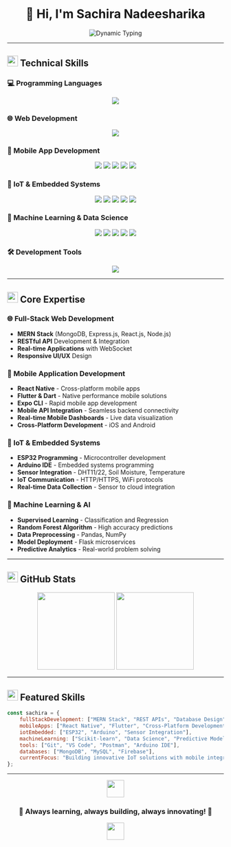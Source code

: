 # <div align="center">👋 Hi, I'm Sachira Nadeesharika</div>

<div align="center">
  <img src="https://readme-typing-svg.herokuapp.com?font=Orbitron&size=28&duration=3000&pause=1000&color=00D4FF&center=true&vCenter=true&multiline=true&width=800&height=200&lines=🚀+Full-Stack+Developer;📱+Mobile+App+Developer;🤖+IoT+%26+Embedded+Systems;🧠+Machine+Learning+Engineer" alt="Dynamic Typing" />
</div>

---

## <img src="https://user-images.githubusercontent.com/74038190/212257467-871d32b7-e401-42e8-a166-fcfd7baa4c6b.gif" width="25"> Technical Skills

### 💻 Programming Languages
<div align="center">
  <img src="https://skillicons.dev/icons?i=js,python,java,cpp,c,php,html,css&theme=dark" />
</div>

### 🌐 Web Development
<div align="center">
  <img src="https://skillicons.dev/icons?i=react,nodejs,express,mongodb,mysql,tailwind,bootstrap&theme=dark" />
</div>

### 📱 Mobile App Development
<div align="center">
  <img src="https://img.shields.io/badge/React_Native-20232A?style=for-the-badge&logo=react&logoColor=61DAFB"/>
  <img src="https://img.shields.io/badge/Flutter-02569B?style=for-the-badge&logo=flutter&logoColor=white"/>
  <img src="https://img.shields.io/badge/Expo-000020?style=for-the-badge&logo=expo&logoColor=white"/>
  <img src="https://img.shields.io/badge/Android_Studio-3DDC84?style=for-the-badge&logo=android-studio&logoColor=white"/>
  <img src="https://img.shields.io/badge/Cross_Platform-4CAF50?style=for-the-badge&logoColor=white"/>
</div>

### 🤖 IoT & Embedded Systems
<div align="center">
  <img src="https://img.shields.io/badge/ESP32-E7352C?style=for-the-badge&logo=espressif&logoColor=white"/>
  <img src="https://img.shields.io/badge/Arduino-00979D?style=for-the-badge&logo=Arduino&logoColor=white"/>
  <img src="https://img.shields.io/badge/Raspberry%20Pi-A22846?style=for-the-badge&logo=Raspberry%20Pi&logoColor=white"/>
  <img src="https://img.shields.io/badge/IoT_Sensors-FF6B6B?style=for-the-badge&logo=internetofthings&logoColor=white"/>
  <img src="https://img.shields.io/badge/DHT11%2F22-4CAF50?style=for-the-badge&logoColor=white"/>
</div>

### 🧠 Machine Learning & Data Science
<div align="center">
  <img src="https://img.shields.io/badge/scikit--learn-F7931E?style=for-the-badge&logo=scikit-learn&logoColor=white"/>
  <img src="https://img.shields.io/badge/Pandas-150458?style=for-the-badge&logo=pandas&logoColor=white"/>
  <img src="https://img.shields.io/badge/NumPy-013243?style=for-the-badge&logo=numpy&logoColor=white"/>
  <img src="https://img.shields.io/badge/Flask-000000?style=for-the-badge&logo=flask&logoColor=white"/>
  <img src="https://img.shields.io/badge/Random_Forest-2E8B57?style=for-the-badge&logoColor=white"/>
</div>

### 🛠️ Development Tools
<div align="center">
  <img src="https://skillicons.dev/icons?i=git,github,vscode,postman,figma,docker&theme=dark" />
</div>

---

## <img src="https://user-images.githubusercontent.com/74038190/212284158-e840e285-664b-44d7-b79b-e264b5e54825.gif" width="25"> Core Expertise

### 🌐 Full-Stack Web Development
- **MERN Stack** (MongoDB, Express.js, React.js, Node.js)
- **RESTful API** Development & Integration
- **Real-time Applications** with WebSocket
- **Responsive UI/UX** Design

### 📱 Mobile Application Development
- **React Native** - Cross-platform mobile apps
- **Flutter & Dart** - Native performance mobile solutions
- **Expo CLI** - Rapid mobile app development
- **Mobile API Integration** - Seamless backend connectivity
- **Real-time Mobile Dashboards** - Live data visualization
- **Cross-Platform Development** - iOS and Android

### 🤖 IoT & Embedded Systems
- **ESP32 Programming** - Microcontroller development
- **Arduino IDE** - Embedded systems programming
- **Sensor Integration** - DHT11/22, Soil Moisture, Temperature
- **IoT Communication** - HTTP/HTTPS, WiFi protocols
- **Real-time Data Collection** - Sensor to cloud integration

### 🧠 Machine Learning & AI
- **Supervised Learning** - Classification and Regression
- **Random Forest Algorithm** - High accuracy predictions
- **Data Preprocessing** - Pandas, NumPy
- **Model Deployment** - Flask microservices
- **Predictive Analytics** - Real-world problem solving

---

## <img src="https://user-images.githubusercontent.com/74038190/212284100-561aa473-3905-4a80-b561-0d28506553ee.gif" width="25"> GitHub Stats

<div align="center">
  <img height="180em" src="https://github-readme-stats.vercel.app/api?username=SachiraNadeesharika&show_icons=true&theme=radical&include_all_commits=true&count_private=true"/>
  <img height="180em" src="https://github-readme-stats.vercel.app/api/top-langs/?username=SachiraNadeesharika&layout=compact&theme=radical"/>
</div>

---

## <img src="https://user-images.githubusercontent.com/74038190/212257454-16e3712e-945a-4ca2-b238-408ad0bf87e6.gif" width="25"> Featured Skills

```javascript
const sachira = {
    fullStackDevelopment: ["MERN Stack", "REST APIs", "Database Design"],
    mobileApps: ["React Native", "Flutter", "Cross-Platform Development"],
    iotEmbedded: ["ESP32", "Arduino", "Sensor Integration"],
    machineLearning: ["Scikit-learn", "Data Science", "Predictive Models"],
    tools: ["Git", "VS Code", "Postman", "Arduino IDE"],
    databases: ["MongoDB", "MySQL", "Firebase"],
    currentFocus: "Building innovative IoT solutions with mobile integration"
};
```

---

<div align="center">
  <img src="https://user-images.githubusercontent.com/74038190/213844263-a8897a51-32f4-4b3b-b5c2-e1528b89f6f3.png" width="40">
  <h3>🚀 Always learning, always building, always innovating! 🚀</h3>
  <img src="https://user-images.githubusercontent.com/74038190/213844263-a8897a51-32f4-4b3b-b5c2-e1528b89f6f3.png" width="40">
</div>
